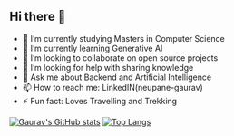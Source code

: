 ## Hi there 👋

- 🔭 I’m currently studying Masters in Computer Science
- 🌱 I’m currently learning Generative AI
- 👯 I’m looking to collaborate on open source projects
- 🤔 I’m looking for help with sharing knowledge
- 💬 Ask me about Backend and Artificial Intelligence
- 📫 How to reach me: LinkedIN(neupane-gaurav)
- ⚡ Fun fact: Loves Travelling and Trekking

[![Gaurav's GitHub stats](https://github-readme-stats.vercel.app/api?username=ngaurav07&show_icons=true&theme=radical)](https://github.com/anuraghazra/github-readme-stats)
[![Top Langs](https://github-readme-stats.vercel.app/api/top-langs/?username=ngaurav07)](https://github.com/anuraghazra/github-readme-stats)

